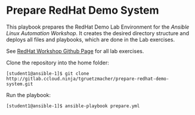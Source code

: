 # Prepare RedHat Demo System

This playbook prepares the RedHat Demo Lab Environment for the _Ansible Linux Automation Workshop_.
It creates the desired directory structure and deploys all files and playbooks, which are done in the Lab exercises.

See [RedHat Workshop Github Page](https://ansible.github.io/workshops/exercises/ansible_rhel/) for all lab exercises.

Clone the repository into the home folder:
```
[student1@ansible-1]$ git clone http://gitlab.ccloud.ninja/tgruetzmacher/prepare-redhat-demo-system.git
```

Run the playbook:
```
[student1@ansible-1]$ ansible-playbook prepare.yml
```

